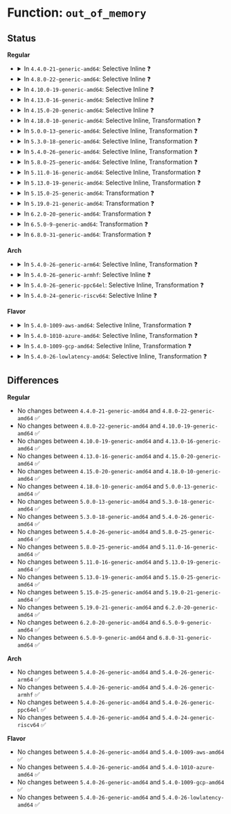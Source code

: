 # Function: <code>out_of_memory</code>

## Status
<b>Regular</b>
<ul>
<li>
<details>
<summary>In <code>4.4.0-21-generic-amd64</code>: Selective Inline ❓</summary>

```c
bool out_of_memory(struct oom_control * oc)
```

```json
{
  "name": "out_of_memory",
  "collision_type": "Unique Global",
  "inline_type": "Selective",
  "funcs": [
    {
      "addr": 18446744071580487648,
      "name": "out_of_memory",
      "external": true,
      "loc": "mm/oom_kill.c:673",
      "file": "mm/oom_kill.c",
      "inline": "not declared, inlined",
      "caller_inline": [],
      "caller_func": [
        "mm/oom_kill.c:pagefault_out_of_memory",
        "mm/page_alloc.c:__alloc_pages_nodemask",
        "mm/page_alloc.c:__alloc_pages_nodemask",
        "drivers/tty/sysrq.c:moom_callback"
      ]
    }
  ],
  "symbols": [
    {
      "addr": 18446744071580487648,
      "name": "out_of_memory",
      "section": ".text",
      "bind": "STB_GLOBAL",
      "size": 1110
    }
  ]
}
```
</details>
</li>
<li>
<details>
<summary>In <code>4.8.0-22-generic-amd64</code>: Selective Inline ❓</summary>

```c
bool out_of_memory(struct oom_control * oc)
```

```json
{
  "name": "out_of_memory",
  "collision_type": "Unique Global",
  "inline_type": "Selective",
  "funcs": [
    {
      "addr": 18446744071580571632,
      "name": "out_of_memory",
      "external": true,
      "loc": "mm/oom_kill.c:989",
      "file": "mm/oom_kill.c",
      "inline": "not declared, inlined",
      "caller_inline": [],
      "caller_func": [
        "mm/oom_kill.c:pagefault_out_of_memory",
        "mm/page_alloc.c:__alloc_pages_slowpath",
        "mm/page_alloc.c:__alloc_pages_slowpath",
        "drivers/tty/sysrq.c:moom_callback"
      ]
    }
  ],
  "symbols": [
    {
      "addr": 18446744071580571632,
      "name": "out_of_memory",
      "section": ".text",
      "bind": "STB_GLOBAL",
      "size": 1026
    }
  ]
}
```
</details>
</li>
<li>
<details>
<summary>In <code>4.10.0-19-generic-amd64</code>: Selective Inline ❓</summary>

```c
bool out_of_memory(struct oom_control * oc)
```

```json
{
  "name": "out_of_memory",
  "collision_type": "Unique Global",
  "inline_type": "Selective",
  "funcs": [
    {
      "addr": 18446744071580637952,
      "name": "out_of_memory",
      "external": true,
      "loc": "mm/oom_kill.c:984",
      "file": "mm/oom_kill.c",
      "inline": "not declared, inlined",
      "caller_inline": [],
      "caller_func": [
        "mm/oom_kill.c:pagefault_out_of_memory",
        "mm/page_alloc.c:__alloc_pages_slowpath",
        "mm/page_alloc.c:__alloc_pages_slowpath",
        "mm/memcontrol.c:mem_cgroup_out_of_memory",
        "drivers/tty/sysrq.c:moom_callback"
      ]
    }
  ],
  "symbols": [
    {
      "addr": 18446744071580637952,
      "name": "out_of_memory",
      "section": ".text",
      "bind": "STB_GLOBAL",
      "size": 1205
    }
  ]
}
```
</details>
</li>
<li>
<details>
<summary>In <code>4.13.0-16-generic-amd64</code>: Selective Inline ❓</summary>

```c
bool out_of_memory(struct oom_control * oc)
```

```json
{
  "name": "out_of_memory",
  "collision_type": "Unique Global",
  "inline_type": "Selective",
  "funcs": [
    {
      "addr": 18446744071580670032,
      "name": "out_of_memory",
      "external": true,
      "loc": "mm/oom_kill.c:994",
      "file": "mm/oom_kill.c",
      "inline": "not declared, inlined",
      "caller_inline": [],
      "caller_func": [
        "mm/oom_kill.c:pagefault_out_of_memory",
        "mm/page_alloc.c:__alloc_pages_slowpath",
        "mm/memcontrol.c:mem_cgroup_out_of_memory",
        "drivers/tty/sysrq.c:moom_callback"
      ]
    }
  ],
  "symbols": [
    {
      "addr": 18446744071580670032,
      "name": "out_of_memory",
      "section": ".text",
      "bind": "STB_GLOBAL",
      "size": 1217
    }
  ]
}
```
</details>
</li>
<li>
<details>
<summary>In <code>4.15.0-20-generic-amd64</code>: Selective Inline ❓</summary>

```c
bool out_of_memory(struct oom_control * oc)
```

```json
{
  "name": "out_of_memory",
  "collision_type": "Unique Global",
  "inline_type": "Selective",
  "funcs": [
    {
      "addr": 18446744071580755088,
      "name": "out_of_memory",
      "external": true,
      "loc": "mm/oom_kill.c:1019",
      "file": "mm/oom_kill.c",
      "inline": "not declared, inlined",
      "caller_inline": [],
      "caller_func": [
        "mm/oom_kill.c:pagefault_out_of_memory",
        "mm/page_alloc.c:__alloc_pages_slowpath",
        "mm/memcontrol.c:mem_cgroup_out_of_memory",
        "drivers/tty/sysrq.c:moom_callback"
      ]
    }
  ],
  "symbols": [
    {
      "addr": 18446744071580755088,
      "name": "out_of_memory",
      "section": ".text",
      "bind": "STB_GLOBAL",
      "size": 1254
    }
  ]
}
```
</details>
</li>
<li>
<details>
<summary>In <code>4.18.0-10-generic-amd64</code>: Selective Inline, Transformation ❓</summary>

```c
bool out_of_memory(struct oom_control * oc)
```

```json
{
  "name": "out_of_memory",
  "collision_type": "Unique Global",
  "inline_type": "Selective",
  "funcs": [
    {
      "addr": 0,
      "name": "out_of_memory",
      "external": true,
      "loc": "mm/oom_kill.c:1021",
      "file": "mm/oom_kill.c",
      "inline": "not declared, inlined",
      "caller_inline": [],
      "caller_func": [
        "mm/oom_kill.c:pagefault_out_of_memory",
        "mm/page_alloc.c:__alloc_pages_slowpath",
        "mm/memcontrol.c:mem_cgroup_out_of_memory",
        "drivers/tty/sysrq.c:moom_callback"
      ]
    }
  ],
  "symbols": [
    {
      "addr": 18446744071580893114,
      "name": "out_of_memory.cold.29",
      "section": ".text",
      "bind": "STB_LOCAL",
      "size": 69
    },
    {
      "addr": 18446744071580890064,
      "name": "out_of_memory",
      "section": ".text",
      "bind": "STB_GLOBAL",
      "size": 1196
    }
  ]
}
```
</details>
</li>
<li>
<details>
<summary>In <code>5.0.0-13-generic-amd64</code>: Selective Inline, Transformation ❓</summary>

```c
bool out_of_memory(struct oom_control * oc)
```

```json
{
  "name": "out_of_memory",
  "collision_type": "Unique Global",
  "inline_type": "Selective",
  "funcs": [
    {
      "addr": 18446744071580963908,
      "name": "out_of_memory",
      "external": true,
      "loc": "mm/oom_kill.c:1074",
      "file": "mm/oom_kill.c",
      "inline": "not declared, inlined",
      "caller_inline": [],
      "caller_func": [
        "mm/oom_kill.c:pagefault_out_of_memory",
        "mm/page_alloc.c:__alloc_pages_slowpath",
        "mm/memcontrol.c:mem_cgroup_out_of_memory",
        "drivers/tty/sysrq.c:moom_callback"
      ]
    }
  ],
  "symbols": [
    {
      "addr": 18446744071580966740,
      "name": "out_of_memory.cold.32",
      "section": ".text",
      "bind": "STB_LOCAL",
      "size": 126
    },
    {
      "addr": 18446744071580963792,
      "name": "out_of_memory",
      "section": ".text",
      "bind": "STB_GLOBAL",
      "size": 1138
    }
  ]
}
```
</details>
</li>
<li>
<details>
<summary>In <code>5.3.0-18-generic-amd64</code>: Selective Inline, Transformation ❓</summary>

```c
bool out_of_memory(struct oom_control * oc)
```

```json
{
  "name": "out_of_memory",
  "collision_type": "Unique Global",
  "inline_type": "Selective",
  "funcs": [
    {
      "addr": 18446744071581060784,
      "name": "out_of_memory",
      "external": true,
      "loc": "mm/oom_kill.c:1042",
      "file": "mm/oom_kill.c",
      "inline": "not declared, inlined",
      "caller_inline": [],
      "caller_func": [
        "mm/oom_kill.c:pagefault_out_of_memory",
        "mm/page_alloc.c:__alloc_pages_slowpath",
        "mm/memcontrol.c:mem_cgroup_out_of_memory",
        "drivers/tty/sysrq.c:moom_callback"
      ]
    }
  ],
  "symbols": [
    {
      "addr": 18446744071581058000,
      "name": "out_of_memory.part.0",
      "section": ".text",
      "bind": "STB_LOCAL",
      "size": 971
    },
    {
      "addr": 18446744071581061627,
      "name": "out_of_memory.part.0.cold",
      "section": ".text",
      "bind": "STB_LOCAL",
      "size": 131
    },
    {
      "addr": 18446744071581060784,
      "name": "out_of_memory",
      "section": ".text",
      "bind": "STB_GLOBAL",
      "size": 188
    }
  ]
}
```
</details>
</li>
<li>
<details>
<summary>In <code>5.4.0-26-generic-amd64</code>: Selective Inline, Transformation ❓</summary>

```c
bool out_of_memory(struct oom_control * oc)
```

```json
{
  "name": "out_of_memory",
  "collision_type": "Unique Global",
  "inline_type": "Selective",
  "funcs": [
    {
      "addr": 18446744071581116560,
      "name": "out_of_memory",
      "external": true,
      "loc": "mm/oom_kill.c:1043",
      "file": "mm/oom_kill.c",
      "inline": "not declared, inlined",
      "caller_inline": [],
      "caller_func": [
        "mm/oom_kill.c:pagefault_out_of_memory",
        "mm/page_alloc.c:__alloc_pages_slowpath",
        "mm/memcontrol.c:mem_cgroup_out_of_memory",
        "drivers/tty/sysrq.c:moom_callback"
      ]
    }
  ],
  "symbols": [
    {
      "addr": 18446744071581113760,
      "name": "out_of_memory.part.0",
      "section": ".text",
      "bind": "STB_LOCAL",
      "size": 971
    },
    {
      "addr": 18446744071581117400,
      "name": "out_of_memory.part.0.cold",
      "section": ".text",
      "bind": "STB_LOCAL",
      "size": 131
    },
    {
      "addr": 18446744071581116560,
      "name": "out_of_memory",
      "section": ".text",
      "bind": "STB_GLOBAL",
      "size": 196
    }
  ]
}
```
</details>
</li>
<li>
<details>
<summary>In <code>5.8.0-25-generic-amd64</code>: Selective Inline, Transformation ❓</summary>

```c
bool out_of_memory(struct oom_control * oc)
```

```json
{
  "name": "out_of_memory",
  "collision_type": "Unique Global",
  "inline_type": "Selective",
  "funcs": [
    {
      "addr": 18446744071581300384,
      "name": "out_of_memory",
      "external": true,
      "loc": "mm/oom_kill.c:1045",
      "file": "mm/oom_kill.c",
      "inline": "not declared, inlined",
      "caller_inline": [],
      "caller_func": [
        "mm/oom_kill.c:pagefault_out_of_memory",
        "mm/memcontrol.c:mem_cgroup_out_of_memory",
        "drivers/tty/sysrq.c:moom_callback"
      ]
    }
  ],
  "symbols": [
    {
      "addr": 18446744071581297856,
      "name": "out_of_memory.part.0",
      "section": ".text",
      "bind": "STB_LOCAL",
      "size": 573
    },
    {
      "addr": 18446744071581301142,
      "name": "out_of_memory.part.0.cold",
      "section": ".text",
      "bind": "STB_LOCAL",
      "size": 131
    },
    {
      "addr": 18446744071581300384,
      "name": "out_of_memory",
      "section": ".text",
      "bind": "STB_GLOBAL",
      "size": 123
    }
  ]
}
```
</details>
</li>
<li>
<details>
<summary>In <code>5.11.0-16-generic-amd64</code>: Selective Inline, Transformation ❓</summary>

```c
bool out_of_memory(struct oom_control * oc)
```

```json
{
  "name": "out_of_memory",
  "collision_type": "Unique Global",
  "inline_type": "Selective",
  "funcs": [
    {
      "addr": 18446744071581344384,
      "name": "out_of_memory",
      "external": true,
      "loc": "mm/oom_kill.c:1049",
      "file": "mm/oom_kill.c",
      "inline": "not declared, inlined",
      "caller_inline": [],
      "caller_func": [
        "mm/oom_kill.c:pagefault_out_of_memory",
        "mm/memcontrol.c:mem_cgroup_out_of_memory",
        "drivers/tty/sysrq.c:moom_callback"
      ]
    }
  ],
  "symbols": [
    {
      "addr": 18446744071581341792,
      "name": "out_of_memory.part.0",
      "section": ".text",
      "bind": "STB_LOCAL",
      "size": 632
    },
    {
      "addr": 18446744071591324937,
      "name": "out_of_memory.part.0.cold",
      "section": ".text",
      "bind": "STB_LOCAL",
      "size": 131
    },
    {
      "addr": 18446744071581344384,
      "name": "out_of_memory",
      "section": ".text",
      "bind": "STB_GLOBAL",
      "size": 123
    }
  ]
}
```
</details>
</li>
<li>
<details>
<summary>In <code>5.13.0-19-generic-amd64</code>: Selective Inline, Transformation ❓</summary>

```c
bool out_of_memory(struct oom_control * oc)
```

```json
{
  "name": "out_of_memory",
  "collision_type": "Unique Global",
  "inline_type": "Selective",
  "funcs": [
    {
      "addr": 18446744071581363472,
      "name": "out_of_memory",
      "external": true,
      "loc": "mm/oom_kill.c:1048",
      "file": "mm/oom_kill.c",
      "inline": "not declared, inlined",
      "caller_inline": [],
      "caller_func": [
        "mm/oom_kill.c:pagefault_out_of_memory",
        "mm/memcontrol.c:mem_cgroup_out_of_memory",
        "drivers/tty/sysrq.c:moom_callback"
      ]
    }
  ],
  "symbols": [
    {
      "addr": 18446744071581361136,
      "name": "out_of_memory.part.0",
      "section": ".text",
      "bind": "STB_LOCAL",
      "size": 618
    },
    {
      "addr": 18446744071591266978,
      "name": "out_of_memory.part.0.cold",
      "section": ".text",
      "bind": "STB_LOCAL",
      "size": 131
    },
    {
      "addr": 18446744071581363472,
      "name": "out_of_memory",
      "section": ".text",
      "bind": "STB_GLOBAL",
      "size": 123
    }
  ]
}
```
</details>
</li>
<li>
<details>
<summary>In <code>5.15.0-25-generic-amd64</code>: Transformation ❓</summary>

```c
bool out_of_memory(struct oom_control * oc)
```

```json
{
  "name": "out_of_memory",
  "collision_type": "Unique Global",
  "inline_type": "No",
  "funcs": [
    {
      "addr": 0,
      "name": "out_of_memory",
      "external": true,
      "loc": "mm/oom_kill.c:1049",
      "file": "mm/oom_kill.c",
      "inline": "seen, unknown",
      "caller_inline": [],
      "caller_func": [
        "mm/memcontrol.c:mem_cgroup_out_of_memory",
        "drivers/tty/sysrq.c:moom_callback"
      ]
    }
  ],
  "symbols": [
    {
      "addr": 18446744071592191080,
      "name": "out_of_memory.cold",
      "section": ".text",
      "bind": "STB_LOCAL",
      "size": 151
    },
    {
      "addr": 18446744071581611280,
      "name": "out_of_memory",
      "section": ".text",
      "bind": "STB_GLOBAL",
      "size": 729
    }
  ]
}
```
</details>
</li>
<li>
<details>
<summary>In <code>5.19.0-21-generic-amd64</code>: Transformation ❓</summary>

```c
bool out_of_memory(struct oom_control * oc)
```

```json
{
  "name": "out_of_memory",
  "collision_type": "Unique Global",
  "inline_type": "No",
  "funcs": [
    {
      "addr": 0,
      "name": "out_of_memory",
      "external": true,
      "loc": "mm/oom_kill.c:1107",
      "file": "mm/oom_kill.c",
      "inline": "seen, unknown",
      "caller_inline": [],
      "caller_func": [
        "mm/page_alloc.c:__alloc_pages_may_oom",
        "mm/memcontrol.c:mem_cgroup_out_of_memory",
        "drivers/tty/sysrq.c:moom_callback"
      ]
    }
  ],
  "symbols": [
    {
      "addr": 18446744071593966478,
      "name": "out_of_memory.cold",
      "section": ".text",
      "bind": "STB_LOCAL",
      "size": 147
    },
    {
      "addr": 18446744071581971504,
      "name": "out_of_memory",
      "section": ".text",
      "bind": "STB_GLOBAL",
      "size": 751
    }
  ]
}
```
</details>
</li>
<li>
<details>
<summary>In <code>6.2.0-20-generic-amd64</code>: Transformation ❓</summary>

```c
bool out_of_memory(struct oom_control * oc)
```

```json
{
  "name": "out_of_memory",
  "collision_type": "Unique Global",
  "inline_type": "No",
  "funcs": [
    {
      "addr": 0,
      "name": "out_of_memory",
      "external": true,
      "loc": "mm/oom_kill.c:1106",
      "file": "mm/oom_kill.c",
      "inline": "seen, unknown",
      "caller_inline": [],
      "caller_func": [
        "mm/vmscan.c:lru_gen_age_node",
        "mm/page_alloc.c:__alloc_pages_may_oom",
        "mm/memcontrol.c:mem_cgroup_out_of_memory",
        "drivers/tty/sysrq.c:moom_callback"
      ]
    }
  ],
  "symbols": [
    {
      "addr": 18446744071596024904,
      "name": "out_of_memory.cold",
      "section": ".text",
      "bind": "STB_LOCAL",
      "size": 21
    },
    {
      "addr": 18446744071582405808,
      "name": "out_of_memory",
      "section": ".text",
      "bind": "STB_GLOBAL",
      "size": 876
    }
  ]
}
```
</details>
</li>
<li>
<details>
<summary>In <code>6.5.0-9-generic-amd64</code>: Transformation ❓</summary>

```c
bool out_of_memory(struct oom_control * oc)
```

```json
{
  "name": "out_of_memory",
  "collision_type": "Unique Global",
  "inline_type": "No",
  "funcs": [
    {
      "addr": 0,
      "name": "out_of_memory",
      "external": true,
      "loc": "mm/oom_kill.c:1106",
      "file": "mm/oom_kill.c",
      "inline": "seen, unknown",
      "caller_inline": [],
      "caller_func": [
        "mm/vmscan.c:lru_gen_age_node",
        "mm/page_alloc.c:__alloc_pages_may_oom",
        "mm/memcontrol.c:mem_cgroup_out_of_memory",
        "drivers/tty/sysrq.c:moom_callback"
      ]
    }
  ],
  "symbols": [
    {
      "addr": 18446744071596547107,
      "name": "out_of_memory.cold",
      "section": ".text",
      "bind": "STB_LOCAL",
      "size": 21
    },
    {
      "addr": 18446744071582611824,
      "name": "out_of_memory",
      "section": ".text",
      "bind": "STB_GLOBAL",
      "size": 847
    }
  ]
}
```
</details>
</li>
<li>
<details>
<summary>In <code>6.8.0-31-generic-amd64</code>: Transformation ❓</summary>

```c
bool out_of_memory(struct oom_control * oc)
```

```json
{
  "name": "out_of_memory",
  "collision_type": "Unique Global",
  "inline_type": "No",
  "funcs": [
    {
      "addr": 0,
      "name": "out_of_memory",
      "external": true,
      "loc": "mm/oom_kill.c:1104",
      "file": "mm/oom_kill.c",
      "inline": "seen, unknown",
      "caller_inline": [],
      "caller_func": [
        "mm/vmscan.c:lru_gen_age_node",
        "mm/page_alloc.c:__alloc_pages_may_oom",
        "mm/memcontrol.c:mem_cgroup_out_of_memory",
        "drivers/tty/sysrq.c:moom_callback"
      ]
    }
  ],
  "symbols": [
    {
      "addr": 18446744071597450824,
      "name": "out_of_memory.cold",
      "section": ".text",
      "bind": "STB_LOCAL",
      "size": 21
    },
    {
      "addr": 18446744071582783392,
      "name": "out_of_memory",
      "section": ".text",
      "bind": "STB_GLOBAL",
      "size": 843
    }
  ]
}
```
</details>
</li>
</ul>
<b>Arch</b>
<ul>
<li>
<details>
<summary>In <code>5.4.0-26-generic-arm64</code>: Selective Inline, Transformation ❓</summary>

```c
bool out_of_memory(struct oom_control * oc)
```

```json
{
  "name": "out_of_memory",
  "collision_type": "Unique Global",
  "inline_type": "Selective",
  "funcs": [
    {
      "addr": 18446603336492481752,
      "name": "out_of_memory",
      "external": true,
      "loc": "mm/oom_kill.c:1043",
      "file": "mm/oom_kill.c",
      "inline": "not declared, inlined",
      "caller_inline": [],
      "caller_func": [
        "mm/oom_kill.c:pagefault_out_of_memory",
        "mm/page_alloc.c:__alloc_pages_slowpath",
        "mm/memcontrol.c:mem_cgroup_out_of_memory",
        "drivers/tty/sysrq.c:moom_callback"
      ]
    }
  ],
  "symbols": [
    {
      "addr": 18446603336492481752,
      "name": "out_of_memory.part.0",
      "section": ".text",
      "bind": "STB_LOCAL",
      "size": 1044
    },
    {
      "addr": 18446603336492485112,
      "name": "out_of_memory",
      "section": ".text",
      "bind": "STB_GLOBAL",
      "size": 224
    }
  ]
}
```
</details>
</li>
<li>
<details>
<summary>In <code>5.4.0-26-generic-armhf</code>: Selective Inline ❓</summary>

```c
bool out_of_memory(struct oom_control * oc)
```

```json
{
  "name": "out_of_memory",
  "collision_type": "Unique Global",
  "inline_type": "Selective",
  "funcs": [
    {
      "addr": 3226358140,
      "name": "out_of_memory",
      "external": true,
      "loc": "mm/oom_kill.c:1043",
      "file": "mm/oom_kill.c",
      "inline": "not declared, inlined",
      "caller_inline": [],
      "caller_func": [
        "mm/oom_kill.c:pagefault_out_of_memory",
        "mm/page_alloc.c:__alloc_pages_slowpath",
        "mm/memcontrol.c:mem_cgroup_out_of_memory",
        "drivers/tty/sysrq.c:moom_callback"
      ]
    }
  ],
  "symbols": [
    {
      "addr": 3226358140,
      "name": "out_of_memory",
      "section": ".text",
      "bind": "STB_GLOBAL",
      "size": 832
    }
  ]
}
```
</details>
</li>
<li>
<details>
<summary>In <code>5.4.0-26-generic-ppc64el</code>: Selective Inline, Transformation ❓</summary>

```c
bool out_of_memory(struct oom_control * oc)
```

```json
{
  "name": "out_of_memory",
  "collision_type": "Unique Global",
  "inline_type": "Selective",
  "funcs": [
    {
      "addr": 13835058055285767024,
      "name": "out_of_memory",
      "external": true,
      "loc": "mm/oom_kill.c:1043",
      "file": "mm/oom_kill.c",
      "inline": "not declared, inlined",
      "caller_inline": [],
      "caller_func": [
        "mm/oom_kill.c:pagefault_out_of_memory",
        "mm/page_alloc.c:__alloc_pages_slowpath",
        "mm/memcontrol.c:mem_cgroup_out_of_memory",
        "drivers/tty/sysrq.c:moom_callback"
      ]
    }
  ],
  "symbols": [
    {
      "addr": 13835058055285767024,
      "name": "out_of_memory.part.0",
      "section": ".text",
      "bind": "STB_LOCAL",
      "size": 1548
    },
    {
      "addr": 13835058055285771360,
      "name": "out_of_memory",
      "section": ".text",
      "bind": "STB_GLOBAL",
      "size": 368
    }
  ]
}
```
</details>
</li>
<li>
<details>
<summary>In <code>5.4.0-24-generic-riscv64</code>: Selective Inline ❓</summary>

```c
bool out_of_memory(struct oom_control * oc)
```

```json
{
  "name": "out_of_memory",
  "collision_type": "Unique Global",
  "inline_type": "Selective",
  "funcs": [
    {
      "addr": 18446743936272549518,
      "name": "out_of_memory",
      "external": true,
      "loc": "mm/oom_kill.c:1043",
      "file": "mm/oom_kill.c",
      "inline": "not declared, inlined",
      "caller_inline": [],
      "caller_func": [
        "mm/oom_kill.c:pagefault_out_of_memory",
        "mm/page_alloc.c:__alloc_pages_slowpath",
        "mm/memcontrol.c:mem_cgroup_out_of_memory",
        "drivers/tty/sysrq.c:moom_callback"
      ]
    }
  ],
  "symbols": [
    {
      "addr": 18446743936272549518,
      "name": "out_of_memory",
      "section": ".text",
      "bind": "STB_GLOBAL",
      "size": 674
    }
  ]
}
```
</details>
</li>
</ul>
<b>Flavor</b>
<ul>
<li>
<details>
<summary>In <code>5.4.0-1009-aws-amd64</code>: Selective Inline, Transformation ❓</summary>

```c
bool out_of_memory(struct oom_control * oc)
```

```json
{
  "name": "out_of_memory",
  "collision_type": "Unique Global",
  "inline_type": "Selective",
  "funcs": [
    {
      "addr": 18446744071581085408,
      "name": "out_of_memory",
      "external": true,
      "loc": "mm/oom_kill.c:1043",
      "file": "mm/oom_kill.c",
      "inline": "not declared, inlined",
      "caller_inline": [],
      "caller_func": [
        "mm/oom_kill.c:pagefault_out_of_memory",
        "mm/page_alloc.c:__alloc_pages_slowpath",
        "mm/memcontrol.c:mem_cgroup_out_of_memory",
        "drivers/tty/sysrq.c:moom_callback"
      ]
    }
  ],
  "symbols": [
    {
      "addr": 18446744071581082608,
      "name": "out_of_memory.part.0",
      "section": ".text",
      "bind": "STB_LOCAL",
      "size": 971
    },
    {
      "addr": 18446744071581086248,
      "name": "out_of_memory.part.0.cold",
      "section": ".text",
      "bind": "STB_LOCAL",
      "size": 131
    },
    {
      "addr": 18446744071581085408,
      "name": "out_of_memory",
      "section": ".text",
      "bind": "STB_GLOBAL",
      "size": 196
    }
  ]
}
```
</details>
</li>
<li>
<details>
<summary>In <code>5.4.0-1010-azure-amd64</code>: Selective Inline, Transformation ❓</summary>

```c
bool out_of_memory(struct oom_control * oc)
```

```json
{
  "name": "out_of_memory",
  "collision_type": "Unique Global",
  "inline_type": "Selective",
  "funcs": [
    {
      "addr": 18446744071581032592,
      "name": "out_of_memory",
      "external": true,
      "loc": "mm/oom_kill.c:1043",
      "file": "mm/oom_kill.c",
      "inline": "not declared, inlined",
      "caller_inline": [],
      "caller_func": [
        "mm/oom_kill.c:pagefault_out_of_memory",
        "mm/page_alloc.c:__alloc_pages_slowpath",
        "mm/memcontrol.c:mem_cgroup_out_of_memory",
        "drivers/tty/sysrq.c:moom_callback"
      ]
    }
  ],
  "symbols": [
    {
      "addr": 18446744071581029792,
      "name": "out_of_memory.part.0",
      "section": ".text",
      "bind": "STB_LOCAL",
      "size": 971
    },
    {
      "addr": 18446744071581033432,
      "name": "out_of_memory.part.0.cold",
      "section": ".text",
      "bind": "STB_LOCAL",
      "size": 131
    },
    {
      "addr": 18446744071581032592,
      "name": "out_of_memory",
      "section": ".text",
      "bind": "STB_GLOBAL",
      "size": 196
    }
  ]
}
```
</details>
</li>
<li>
<details>
<summary>In <code>5.4.0-1009-gcp-amd64</code>: Selective Inline, Transformation ❓</summary>

```c
bool out_of_memory(struct oom_control * oc)
```

```json
{
  "name": "out_of_memory",
  "collision_type": "Unique Global",
  "inline_type": "Selective",
  "funcs": [
    {
      "addr": 18446744071581076608,
      "name": "out_of_memory",
      "external": true,
      "loc": "mm/oom_kill.c:1043",
      "file": "mm/oom_kill.c",
      "inline": "not declared, inlined",
      "caller_inline": [],
      "caller_func": [
        "mm/oom_kill.c:pagefault_out_of_memory",
        "mm/page_alloc.c:__alloc_pages_slowpath",
        "mm/memcontrol.c:mem_cgroup_out_of_memory",
        "drivers/tty/sysrq.c:moom_callback"
      ]
    }
  ],
  "symbols": [
    {
      "addr": 18446744071581073808,
      "name": "out_of_memory.part.0",
      "section": ".text",
      "bind": "STB_LOCAL",
      "size": 971
    },
    {
      "addr": 18446744071581077448,
      "name": "out_of_memory.part.0.cold",
      "section": ".text",
      "bind": "STB_LOCAL",
      "size": 131
    },
    {
      "addr": 18446744071581076608,
      "name": "out_of_memory",
      "section": ".text",
      "bind": "STB_GLOBAL",
      "size": 196
    }
  ]
}
```
</details>
</li>
<li>
<details>
<summary>In <code>5.4.0-26-lowlatency-amd64</code>: Selective Inline, Transformation ❓</summary>

```c
bool out_of_memory(struct oom_control * oc)
```

```json
{
  "name": "out_of_memory",
  "collision_type": "Unique Global",
  "inline_type": "Selective",
  "funcs": [
    {
      "addr": 18446744071581138464,
      "name": "out_of_memory",
      "external": true,
      "loc": "mm/oom_kill.c:1043",
      "file": "mm/oom_kill.c",
      "inline": "not declared, inlined",
      "caller_inline": [],
      "caller_func": [
        "mm/oom_kill.c:pagefault_out_of_memory",
        "mm/page_alloc.c:__alloc_pages_slowpath",
        "mm/memcontrol.c:mem_cgroup_out_of_memory",
        "drivers/tty/sysrq.c:moom_callback"
      ]
    }
  ],
  "symbols": [
    {
      "addr": 18446744071581135536,
      "name": "out_of_memory.part.0",
      "section": ".text",
      "bind": "STB_LOCAL",
      "size": 981
    },
    {
      "addr": 18446744071581139325,
      "name": "out_of_memory.part.0.cold",
      "section": ".text",
      "bind": "STB_LOCAL",
      "size": 131
    },
    {
      "addr": 18446744071581138464,
      "name": "out_of_memory",
      "section": ".text",
      "bind": "STB_GLOBAL",
      "size": 196
    }
  ]
}
```
</details>
</li>
</ul>

## Differences
<b>Regular</b>
<ul>
<li>
No changes between <code>4.4.0-21-generic-amd64</code> and <code>4.8.0-22-generic-amd64</code> ✅
</li>
<li>
No changes between <code>4.8.0-22-generic-amd64</code> and <code>4.10.0-19-generic-amd64</code> ✅
</li>
<li>
No changes between <code>4.10.0-19-generic-amd64</code> and <code>4.13.0-16-generic-amd64</code> ✅
</li>
<li>
No changes between <code>4.13.0-16-generic-amd64</code> and <code>4.15.0-20-generic-amd64</code> ✅
</li>
<li>
No changes between <code>4.15.0-20-generic-amd64</code> and <code>4.18.0-10-generic-amd64</code> ✅
</li>
<li>
No changes between <code>4.18.0-10-generic-amd64</code> and <code>5.0.0-13-generic-amd64</code> ✅
</li>
<li>
No changes between <code>5.0.0-13-generic-amd64</code> and <code>5.3.0-18-generic-amd64</code> ✅
</li>
<li>
No changes between <code>5.3.0-18-generic-amd64</code> and <code>5.4.0-26-generic-amd64</code> ✅
</li>
<li>
No changes between <code>5.4.0-26-generic-amd64</code> and <code>5.8.0-25-generic-amd64</code> ✅
</li>
<li>
No changes between <code>5.8.0-25-generic-amd64</code> and <code>5.11.0-16-generic-amd64</code> ✅
</li>
<li>
No changes between <code>5.11.0-16-generic-amd64</code> and <code>5.13.0-19-generic-amd64</code> ✅
</li>
<li>
No changes between <code>5.13.0-19-generic-amd64</code> and <code>5.15.0-25-generic-amd64</code> ✅
</li>
<li>
No changes between <code>5.15.0-25-generic-amd64</code> and <code>5.19.0-21-generic-amd64</code> ✅
</li>
<li>
No changes between <code>5.19.0-21-generic-amd64</code> and <code>6.2.0-20-generic-amd64</code> ✅
</li>
<li>
No changes between <code>6.2.0-20-generic-amd64</code> and <code>6.5.0-9-generic-amd64</code> ✅
</li>
<li>
No changes between <code>6.5.0-9-generic-amd64</code> and <code>6.8.0-31-generic-amd64</code> ✅
</li>
</ul>
<b>Arch</b>
<ul>
<li>
No changes between <code>5.4.0-26-generic-amd64</code> and <code>5.4.0-26-generic-arm64</code> ✅
</li>
<li>
No changes between <code>5.4.0-26-generic-amd64</code> and <code>5.4.0-26-generic-armhf</code> ✅
</li>
<li>
No changes between <code>5.4.0-26-generic-amd64</code> and <code>5.4.0-26-generic-ppc64el</code> ✅
</li>
<li>
No changes between <code>5.4.0-26-generic-amd64</code> and <code>5.4.0-24-generic-riscv64</code> ✅
</li>
</ul>
<b>Flavor</b>
<ul>
<li>
No changes between <code>5.4.0-26-generic-amd64</code> and <code>5.4.0-1009-aws-amd64</code> ✅
</li>
<li>
No changes between <code>5.4.0-26-generic-amd64</code> and <code>5.4.0-1010-azure-amd64</code> ✅
</li>
<li>
No changes between <code>5.4.0-26-generic-amd64</code> and <code>5.4.0-1009-gcp-amd64</code> ✅
</li>
<li>
No changes between <code>5.4.0-26-generic-amd64</code> and <code>5.4.0-26-lowlatency-amd64</code> ✅
</li>
</ul>
